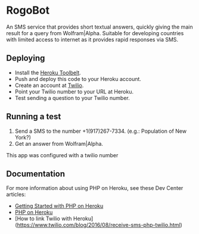 # RogoBot

An SMS service that provides short textual answers, quickly giving the main result for a query from Wolfram|Alpha. Suitable for developing countries with limited access to internet as it provides rapid responses via SMS.

## Deploying

* Install the [Heroku Toolbelt](https://toolbelt.heroku.com/).
* Push and deploy this code to your Heroku account.
* Create an account at [Twilio](https://www.twilio.com/).
* Point your Twilio number to your URL at Heroku.
* Test sending a question to your Twilio number. 

## Running a test

1. Send a SMS to the number +1(917)267-7334. (e.g.: Population of New York?)
2. Get an answer from Wolfram|Alpha.

This app was configured with a twilio number

## Documentation

For more information about using PHP on Heroku, see these Dev Center articles:

- [Getting Started with PHP on Heroku](https://devcenter.heroku.com/articles/getting-started-with-php)
- [PHP on Heroku](https://devcenter.heroku.com/categories/php)
- [How to link Twilio with Heroku] (https://www.twilio.com/blog/2016/08/receive-sms-php-twilio.html)
